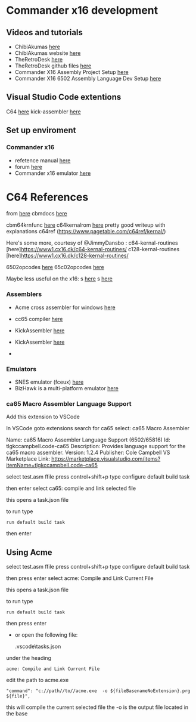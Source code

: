 # Commander x16 development

## Videos and tutorials
* ChibiAkumas  [here](https://www.youtube.com/@ChibiAkumas)
* ChibiAkumas website [here](https://www.assemblytutorial.com/)
* TheRetroDesk [here](https://www.youtube.com/watch?v=gqwIzbT_WFU&ab_channel=TheRetroDesk)
* TheRetroDesk github files  [here](https://github.com/SlithyMatt/x16-assembly-tutorial)
* Commander X16 Assembly Project Setup [here](https://www.youtube.com/watch?v=V2vGiIqDXkA&ab_channel=JestinStoffel)
* Commander X16 6502 Assembly Language Dev Setup [here](https://www.youtube.com/watch?v=oz3E6pGU2KE&ab_channel=Spriteworx)

## Visual Studio Code extentions
 C64 [here](https://marketplace.visualstudio.com/items?itemName=gverduci.c64basicv2)
 kick-assembler [here](https://marketplace.visualstudio.com/items?itemName=paulhocker.kick-assembler-vscode-ext)

## Set up enviroment

### Commander x16
* refetence  manual [here](https://github.com/x16community/x16-docs)
* forum [here](https://www.commanderx16.com/forum)
* Commander x16 emulator [here](https://github.com/x16community/x16-emulator)

# C64 References
from [here](https://github.com/X16Community/x16-docs/issues/83)
cbmdocs [here](https://sta.c64.org/cbmdocs.html)


cbm64krnfunc  [here](http://sta.c64.org/cbm64krnfunc.html)
c64kernalrom  [here](https://c64os.com/post/c64kernalrom) pretty good writeup with explanations
c64ref (https://www.pagetable.com/c64ref/kernal/)

Here's some more, courtesy of @JimmyDansbo :
 c64-kernal-routines [here]https://www1.cx16.dk/c64-kernal-routines/
 c128-kernal-routines [here]https://www1.cx16.dk/c128-kernal-routines/

 6502opcodes [here](http://6502.org/tutorials/6502opcodes.html)
 65c02opcodes [here](http://www.6502.org/tutorials/65c02opcodes.html)

Maybe less useful on the x16:
s [here](https://www.pagetable.com/c64ref/c64disasm/)
s [here](https://project64.c64.org/Software/mapc6411.txt)

### Assemblers

* Acme cross assembler for windows [here](https://sourceforge.net/projects/acme-crossass/files/win32/acme0.97win.zip/download)

* cc65 compiler [here](https://cc65.github.io/)
* KickAssembler [here]( http://theweb.dk/KickAssembler/Main.html#frontpage)

* KickAssembler  [here](http://www.theweb.dk/KickAssembler/KickAssembler.zip)
*
### Emulators
* SNES emulator (fceux) [here](https://fceux.com/web/home.html)
* BizHawk is a multi-platform emulator  [here](https://tasvideos.org/Bizhawk)

### ca65 Macro Assembler Language Support
Add this extension to VSCode

In VSCode goto extensions
search for ca65
select: ca65 Macro Assembler

Name: ca65 Macro Assembler Language Support (6502/65816)
Id: tlgkccampbell.code-ca65
Description: Provides language support for the ca65 macro assembler.
Version: 1.2.4
Publisher: Cole Campbell
VS Marketplace Link: https://marketplace.visualstudio.com/items?itemName=tlgkccampbell.code-ca65





select test.asm ffile
press control+shift+p
type
    configure default build task

then enter
select
    ca65: compile and link selected file

this opens a task.json file

to run type

    run default build task

then enter


## Using Acme

select test.asm ffile
press control+shift+p
type
    configure default build task

then press enter
select
     acme: Compile and Link Current File

this opens a task.json file

to run type

    run default build task

then press enter

* or open the following file:

    .vscode\tasks.json

under the heading

    acme: Compile and Link Current File

edit the path to acme.exe

    "command": "c://path//to//acme.exe  -o ${fileBasenameNoExtension}.prg ${file}",

this will compile the current selected file
the -o is the output file located in the base





